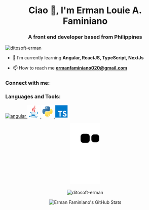  <h1 align="center">Ciao 👋, I'm Erman Louie A. Faminiano</h1>
<h3 align="center">A front end developer based from Philippines</h3>


<p align="left"> <img src="https://komarev.com/ghpvc/?username=ditosoft-erman&label=Profile%20views&color=0e75b6&style=flat" alt="ditosoft-erman" /> </p>


- 🌱 I’m currently learning **Angular, ReactJS, TypeScript, NextJs**

- 📫 How to reach me **ermanfaminiano020@gmail.com**

<h3 align="left">Connect with me:</h3>
<p align="left">
</p>

<h3 align="left">Languages and Tools:</h3>
<p align="left"> <a href="https://angular.io" target="_blank" rel="noreferrer"> <img src="https://angular.io/assets/images/logos/angular/angular.svg" alt="angular" width="40" height="40"/> </a> <a href="https://www.java.com" target="_blank" rel="noreferrer"> <img src="https://raw.githubusercontent.com/devicons/devicon/master/icons/java/java-original.svg" alt="java" width="40" height="40"/> </a> <a href="https://www.python.org" target="_blank" rel="noreferrer"> <img src="https://raw.githubusercontent.com/devicons/devicon/master/icons/python/python-original.svg" alt="python" width="40" height="40"/> </a> <a href="https://www.typescriptlang.org/" target="_blank" rel="noreferrer"> <img src="https://raw.githubusercontent.com/devicons/devicon/master/icons/typescript/typescript-original.svg" alt="typescript" width="40" height="40"/> </a> </p>

<div align="center">
    <img src="https://raw.githubusercontent.com/ditosoft-erman/ditosoft-erman/output/github-contribution-grid-snake.svg" alt="GitHub Contribution Grid Snake Animation"/>
</div>
<p align="center"><img align="center" src="https://github-readme-streak-stats.herokuapp.com/?user=ditosoft-erman&" alt="ditosoft-erman" /></p>

<div align="center">
    <img src="https://github-profile-summary-cards.vercel.app/api/cards/profile-details?username=ditosoft-erman&theme=github_dark" alt="Erman Faminiano's GitHub Stats"/>
</div>

